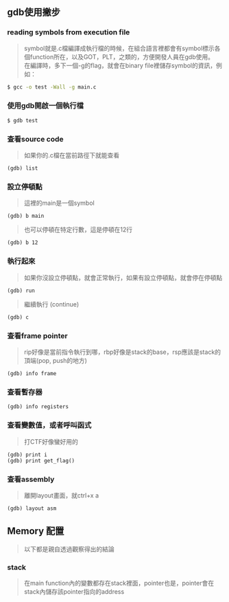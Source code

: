 ## gdb使用撇步
### reading symbols from execution file
> symbol就是.c檔編譯成執行檔的時候，在組合語言裡都會有symbol標示各個function所在，以及GOT，PLT，之類的，方便開發人員在gdb使用。<br>
> 在編譯時，多下一個-g的flag，就會在binary file裡儲存symbol的資訊，例如：<br>
```bash
$ gcc -o test -Wall -g main.c
```
### 使用gdb開啟一個執行檔
```console
$ gdb test
```
### 查看source code
> 如果你的.c檔在當前路徑下就能查看<br>
```console
(gdb) list
```
### 設立停頓點
> 這裡的main是一個symbol<br>
```console
(gdb) b main
```
> 也可以停頓在特定行數，這是停頓在12行<br>
```console
(gdb) b 12
```
### 執行起來
> 如果你沒設立停頓點，就會正常執行，如果有設立停頓點，就會停在停頓點<br>
```console
(gdb) run
```
> 繼續執行 (continue)
```console
(gdb) c
```
### 查看frame pointer
> rip好像是當前指令執行到哪，rbp好像是stack的base，rsp應該是stack的頂端(pop, push的地方)
```console
(gdb) info frame
```
### 查看暫存器
```console
(gdb) info registers
```
### 查看變數值，或者呼叫函式
> 打CTF好像蠻好用的
```console
(gdb) print i
(gdb) print get_flag()
```
### 查看assembly
> 離開layout畫面，就ctrl+x a
```console
(gdb) layout asm
```

## Memory 配置
> 以下都是親自透過觀察得出的結論
### stack
> 在main function內的變數都存在stack裡面，pointer也是，pointer會在stack內儲存該pointer指向的address<br>
